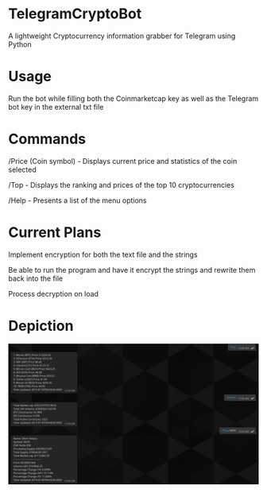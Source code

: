 # TelegramCryptoBot
A lightweight Cryptocurrency information grabber for Telegram using Python

# Usage 
Run the bot while filling both the Coinmarketcap key as well as the Telegram bot key in the external txt file

# Commands
/Price (Coin symbol) - Displays current price and statistics of the coin selected

/Top - Displays the ranking and prices of the top 10 cryptocurrencies

/Help - Presents a list of the menu options

# Current Plans
Implement encryption for both the text file and the strings

Be able to run the program and have it encrypt the strings and rewrite them back into the file 

Process decryption on load

# Depiction
![alt text](depiction.png)
